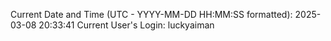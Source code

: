 Current Date and Time (UTC - YYYY-MM-DD HH:MM:SS formatted): 2025-03-08 20:33:41
Current User's Login: luckyaiman
